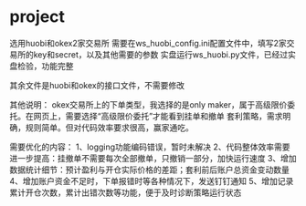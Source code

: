 # project

选用huobi和okex2家交易所
需要在ws_huobi_config.ini配置文件中，填写2家交易所的key和secret，以及其他需要的参数
实盘运行ws_huobi.py文件，已经过实盘检验，功能完整

其余文件是huobi和okex的接口文件，不需要修改

其他说明：
okex交易所上的下单类型，我选择的是only maker，属于高级限价委托。在网页上，需要选择“高级限价委托”才能看到挂单和撤单
套利策略，需求明确，规则简单。但对代码效率要求很高，赢家通吃。

需要优化的内容：
1、logging功能编码错误，暂时未解决
2、代码整体效率需要进一步提高：挂撤单不需要每次全部撤单，只撤销一部分，加快运行速度
3、增加数据统计细节：预计盈利与开仓实际价格的差距；套利前后账户总资金变动数量
4、增加账户资金不足时，下单报错时等各种情况下，发送钉钉通知
5、增加记录累计开仓次数，累计出错次数等功能，便于及时诊断策略运行状态
